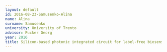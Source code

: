 ```yaml
---
layout: default 
id: 2016-08-23-Samusenko-Alina
name: Alina
surname: Samusenko
university: University of Trento
advisor: Pucker Georg
year: 2016
title: Silicon-based photonic integrated circuit for label-free biosensing
---
```

